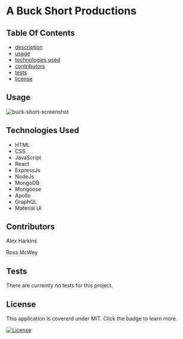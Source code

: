 # A Buck Short Productions

## Table Of Contents

- [description](#a-buck-short-productions)
- [usage](#usage)
- [technologies used](#technologies-used)
- [contributors](#contributors)
- [tests](#tests)
- [license](#license)

## Usage

![buck-short-screenshot](https://user-images.githubusercontent.com/84882398/177590941-0ed60a1e-cade-4f69-84c2-e5aa5d5939c5.png)

## Technologies Used

- HTML
- CSS
- JavaScript
- React
- ExpressJs
- NodeJs
- MongoDB
- Mongoose
- Apollo
- GraphQL
- Material UI

## Contributors

Alex Harkins

Ross McWey

## Tests

There are currently no tests for this project.

## License

This application is covererd under MIT. Click the badge to learn more.

[![License](https://img.shields.io/badge/License-MIT-yellow.svg)](https://opensource.org/licenses/MIT)
